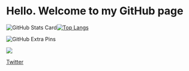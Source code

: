 # Hello. Welcome to my GitHub page

![GitHub Stats Card](https://github-readme-stats.vercel.app/api?username=Fidio-lp2)[![Top Langs](https://github-readme-stats.vercel.app/api/top-langs/?username=Fidio-lp2&layout=compact)](https://github.com/anuraghazra/github-readme-stats)

![GitHub Extra Pins](https://github-readme-stats.vercel.app/api/pin/?username=Fidio-lp2&repo=Fidio-lp2)

<img src="https://grass-graph.moshimo.works/images/Fidio-lp2.png">

[Twitter](https://twitter.com/Fidio58116594)
